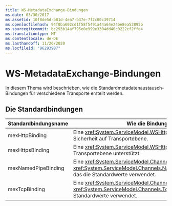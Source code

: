 ```yaml
---
title: WS-MetadataExchange-Bindungen
ms.date: 03/30/2017
ms.assetid: 10f8de5d-b81d-4ea7-b37e-7f2c00c39714
ms.openlocfilehash: 94f0ba602cd1f58f5491a44a64e24be8ea52895b
ms.sourcegitcommit: bc293b14af795e0e999e3304dd40c0222cf2ffe4
ms.translationtype: MT
ms.contentlocale: de-DE
ms.lasthandoff: 11/26/2020
ms.locfileid: "96293987"
---
```

# <a name="ws-metadataexchange-bindings"></a>WS-MetadataExchange-Bindungen

In diesem Thema wird beschrieben, wie die Standardmetadatenaustausch-Bindungen für verschiedene Transporte erstellt werden.  
  
## <a name="the-default-bindings"></a>Die Standardbindungen  
  
|Standardbindungsname|Wie die Bindung erstellt wird|  
|--------------------------|------------------------------------|  
|mexHttpBinding|Eine <xref:System.ServiceModel.WSHttpBinding> mit deaktivierter Sicherheit auf Transportebene.|  
|mexHttpsBinding|Eine <xref:System.ServiceModel.WSHttpBinding>, die Sicherheit auf Transportebene unterstützt.|  
|mexNamedPipeBinding|Eine <xref:System.ServiceModel.Channels.CustomBinding> mit einem <xref:System.ServiceModel.Channels.NamedPipeTransportBindingElement>, das die Standardwerte verwendet.|  
|mexTcpBinding|Eine <xref:System.ServiceModel.Channels.CustomBinding> mit einem <xref:System.ServiceModel.Channels.TcpTransportBindingElement>, das die Standardwerte verwendet.|
